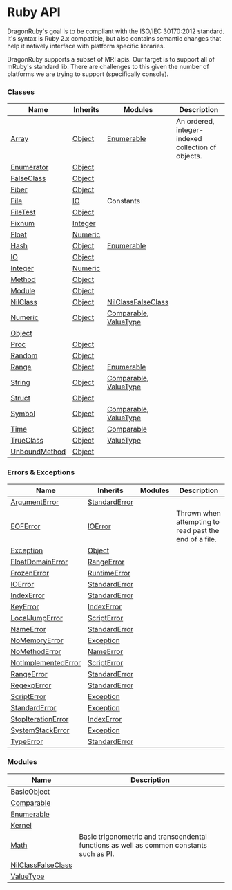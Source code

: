 # Ruby API

DragonRuby's goal is to be compliant with the ISO/IEC 30170:2012 standard. It's syntax is Ruby 2.x compatible, but also contains semantic changes that help it natively interface with platform specific libraries.

DragonRuby supports a subset of MRI apis. Our target is to support all of mRuby's standard lib. There are challenges to this given the number of platforms we are trying to support (specifically console).

### Classes
| Name | Inherits | Modules | Description |
|---|---|---|---|
|	[Array](ruby/array.md)	|	[Object](ruby/object.md)	|	[Enumerable](ruby/enumerable.md)	|	An ordered, integer-indexed collection of objects. |
|	[Enumerator](ruby/enumerator.md)	|	[Object](ruby/object.md)	|		|		|
|	[FalseClass](ruby/falseclass.md)	|	[Object](ruby/object.md)	|		|		|
|	[Fiber](ruby/fiber.md)	|	[Object](ruby/object.md)	|		|		|
|	[File](ruby/file.md)	|	[IO](ruby/io.md)	|	Constants	|		|
|	[FileTest](ruby/filetest.md)	|	[Object](ruby/object.md)	|		|		|
|	[Fixnum](ruby/fixnum.md)	|	[Integer](ruby/integer.md)	|		|		|
|	[Float](ruby/float.md)	|	[Numeric](ruby/numeric.md)	|		|		|
|	[Hash](ruby/hash.md)	|	[Object](ruby/object.md)	|	[Enumerable](ruby/enumerable.md)	|		|
|	[IO](ruby/io.md)	|	[Object](ruby/object.md)	|		|		|
|	[Integer](ruby/integer.md)	|	[Numeric](ruby/numeric.md)	|		|		|
|	[Method](ruby/method.md)	|	[Object](ruby/object.md)	|		|		|
|	[Module](ruby/module.md)	|	[Object](ruby/object.md)	|		|		|
|	[NilClass](ruby/nilclass.md)	|	[Object](ruby/object.md)	|	[NilClassFalseClass](ruby/nilclassfalseclass.md)	|		|
|	[Numeric](ruby/numeric.md)	|	[Object](ruby/object.md)	|	[Comparable](ruby/comparable.md), [ValueType](ruby/valuetype.md)	|		|
|	[Object](ruby/object.md)	|	[](ruby/.md)	|		|		|
|	[Proc](ruby/proc.md)	|	[Object](ruby/object.md)	|		|		|
|	[Random](ruby/random.md)	|	[Object](ruby/object.md)	|		|		|
|	[Range](ruby/range.md)	|	[Object](ruby/object.md)	|	[Enumerable](ruby/enumerable.md)	|		|
|	[String](ruby/string.md)	|	[Object](ruby/object.md)	|	[Comparable](ruby/comparable.md), [ValueType](ruby/valuetype.md)	|		|
|	[Struct](ruby/struct.md)	|	[Object](ruby/object.md)	|		|		|
|	[Symbol](ruby/symbol.md)	|	[Object](ruby/object.md)	|	[Comparable](ruby/comparable.md), [ValueType](ruby/valuetype.md)	|		|
|	[Time](ruby/time.md)	|	[Object](ruby/object.md)	|	[Comparable](ruby/comparable.md)	|		|
|	[TrueClass](ruby/trueclass.md)	|	[Object](ruby/object.md)	|	[ValueType](ruby/valuetype.md)	|		|
|	[UnboundMethod](ruby/unboundmethod.md)	|	[Object](ruby/object.md)	|		|		|

### Errors & Exceptions
| Name | Inherits | Modules | Description |
|---|---|---|---|
|	[ArgumentError](ruby/argumenterror.md)	|	[StandardError](ruby/standarderror.md)	|		|		|
|	[EOFError](ruby/eoferror.md)	|	[IOError](ruby/ioerror.md)	|		|	Thrown when attempting to read past the end of a file.	|
|	[Exception](ruby/exception.md)	|	[Object](ruby/object.md)	|		|		|
|	[FloatDomainError](ruby/floatdomainerror.md)	|	[RangeError](ruby/rangeerror.md)	|		|		|
|	[FrozenError](ruby/frozenerror.md)	|	[RuntimeError](ruby/runtimeerror.md)	|		|		|
|	[IOError](ruby/ioerror.md)	|	[StandardError](ruby/standarderror.md)	|		|		|
|	[IndexError](ruby/indexerror.md)	|	[StandardError](ruby/standarderror.md)	|		|		|
|	[KeyError](ruby/keyerror.md)	|	[IndexError](ruby/indexerror.md)	|		|		|
|	[LocalJumpError](ruby/localjumperror.md)	|	[ScriptError](ruby/scripterror.md)	|		|		|
|	[NameError](ruby/nameerror.md)	|	[StandardError](ruby/standarderror.md)	|		|		|
|	[NoMemoryError](ruby/nomemoryerror.md)	|	[Exception](ruby/exception.md)	|		|		|
|	[NoMethodError](ruby/nomethoderror.md)	|	[NameError](ruby/nameerror.md)	|		|		|
|	[NotImplementedError](ruby/notimplementederror.md)	|	[ScriptError](ruby/scripterror.md)	|		|		|
|	[RangeError](ruby/rangeerror.md)	|	[StandardError](ruby/standarderror.md)	|		|		|
|	[RegexpError](ruby/regexperror.md)	|	[StandardError](ruby/standarderror.md)	|		|		|
|	[ScriptError](ruby/scripterror.md)	|	[Exception](ruby/exception.md)	|		|		|
|	[StandardError](ruby/standarderror.md)	|	[Exception](ruby/exception.md)	|		|		|
|	[StopIterationError](ruby/stopiterationerror.md)	|	[IndexError](ruby/indexerror.md)	|		|		|
|	[SystemStackError](ruby/systemstackerror.md)	|	[Exception](ruby/exception.md)	|		|		|
|	[TypeError](ruby/typeerror.md)	|	[StandardError](ruby/standarderror.md)	|		|		|



### Modules
| Name | Description |
|---|---|
|	[BasicObject](ruby/basicobject.md)	|		|
|	[Comparable](ruby/comparable.md)	|		|
|	[Enumerable](ruby/enumerable.md)	|		|
|	[Kernel](ruby/kernel.md)	|		|
|	[Math](ruby/math.md)	|	Basic trigonometric and transcendental functions as well as common constants such as PI.	|
|	[NilClassFalseClass](ruby/nilclassfalseclass.md)	|		|
|	[ValueType](ruby/valuetype.md)	|		|



